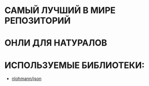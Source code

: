 # САМЫЙ ЛУЧШИЙ В МИРЕ РЕПОЗИТОРИЙ
# ОНЛИ ДЛЯ НАТУРАЛОВ

# ИСПОЛЬЗУЕМЫЕ БИБЛИОТЕКИ:

* [nlohmann/json](https://github.com/nlohmann/json)